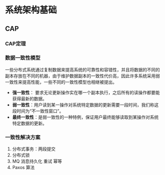 # 系统架构基础

## CAP

### CAP定理

### 数据一致性模型

一些分布式系统通过复制数据来提高系统的可靠性和容错性，并且将数据的不同的副本存放在不同的机器，由于维护数据副本的一致性代价高，因此许多系统采用弱一致性来提高性能，一些不同的一致性模型也相继被提出。

  - **强一致性**： 要求无论更新操作实在哪一个副本执行，之后所有的读操作都要能获得最新的数据。
  - **弱一致性**：用户读到某一操作对系统特定数据的更新需要一段时间，我们称这段时间为“不一致性窗口”。
  - **最终一致性**：是弱一致性的一种特例，保证用户最终能够读取到某操作对系统特定数据的更新。

### 一致性解决方案

  1. 分布式事务：两段提交
  2. 分布式锁
  3. MQ 消息持久化 重试 幂等
  4. Paxos 算法
